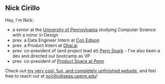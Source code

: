 ## Nick Cirillo

Hey, I'm Nick: 
- a senior at the [University of Pennsylvania](https://www.upenn.edu/) studying Computer Science with a minor in Design
- prev. a Data Engineer Intern at [Con Edison](https://coned.com)
- prev. a Product Intern at [Ohai.ai](https://ohai.ai/)
- prev. co-president of (and project lead at) [Penn Spark](https://pennspark.org/) - I've also been a dev and directed our bootcamp as VP
- prev. co-president of [Product Space at Penn](https://pennproduct.com/)

Check out [my very cool, fun, and completely unfinished website](https://nicholascirillo.com), and feel free to reach out at [ncirillo@seas.upenn.edu](mailto:ncirillo@seas.upenn.edu)!

<!--
**nick-cirillo/nick-cirillo** is a ✨ _special_ ✨ repository because its `README.md` (this file) appears on your GitHub profile.

Here are some ideas to get you started:

- 🔭 I’m currently working on ...
- 🌱 I’m currently learning ...
- 👯 I’m looking to collaborate on ...
- 🤔 I’m looking for help with ...
- 💬 Ask me about ...
- 📫 How to reach me: ...
- 😄 Pronouns: ...
- ⚡ Fun fact: ...
-->
